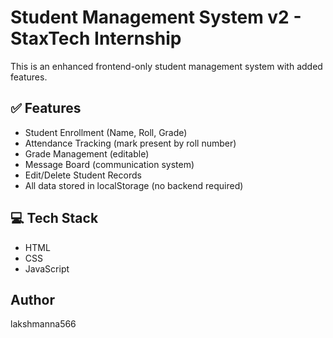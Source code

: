 # Student Management System v2 - StaxTech Internship

This is an enhanced frontend-only student management system with added features.

## ✅ Features

- Student Enrollment (Name, Roll, Grade)
- Attendance Tracking (mark present by roll number)
- Grade Management (editable)
- Message Board (communication system)
- Edit/Delete Student Records
- All data stored in localStorage (no backend required)

## 💻 Tech Stack

- HTML
- CSS
- JavaScript

## Author

lakshmanna566
